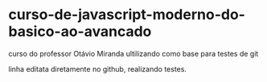 # curso-de-javascript-moderno-do-basico-ao-avancado
curso do professor Otávio Miranda
ultilizando como base para testes de git

linha editata diretamente no github, realizando testes.
